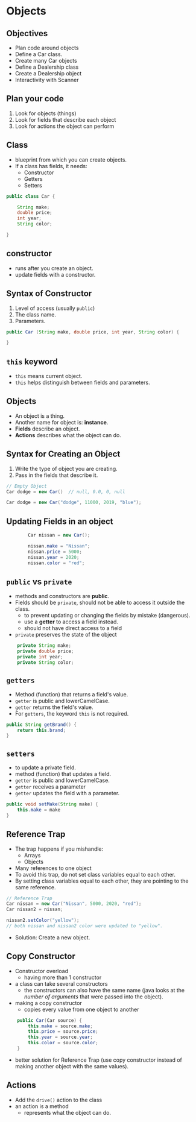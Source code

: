 # Objects

## Objectives

- Plan code around objects
- Define a Car class.
- Create many Car objects
- Define a Dealership class
- Create a Dealership object
- Interactivity with Scanner

## Plan your code

1. Look for objects (things)
2. Look for fields that describe each object
3. Look for actions the object can perform

## Class

- blueprint from which you can create objects.
- If a class has fields, it needs:
  - Constructor
  - Getters
  - Setters

```java
public class Car {

    String make;
    double price;
    int year;
    String color;

}
```

## constructor

- runs after you create an object.
- update fields with a constructor.

## Syntax of Constructor

1. Level of access (usually `public`)
2. The class name.
3. Parameters.

```java
public Car (String make, double price, int year, String color) {

}
```

## `this` keyword

- `this` means current object.
- `this` helps distinguish between fields and parameters.

## Objects

- An object is a thing.
- Another name for object is: **instance**.
- **Fields** describe an object.
- **Actions** describes what the object can do.

## Syntax for Creating an Object

1. Write the type of object you are creating.
2. Pass in the fields that describe it.

```java
// Empty Object
Car dodge = new Car()  // null, 0.0, 0, null

Car dodge = new Car("dodge", 11000, 2019, "blue");
```

## Updating Fields in an object

```java
        Car nissan = new Car();

        nissan.make = "Nissan";
        nissan.price = 5000;
        nissan.year = 2020;
        nissan.color = "red";
```

## `public` vs `private`

- methods and constructors are **public**.
- Fields should be `private`, should not be able to access it outside the class.
  - to prevent updating or changing the fields by mistake (dangerous).
  - use a **getter** to access a field instead.
  - should not have direct access to a field
- `private` preserves the state of the object

```java
    private String make;
    private double price;
    private int year;
    private String color;
```

## `getters`

- Method (function) that returns a field's value.
- `getter` is public and lowerCamelCase.
- `getter` returns the field's value.
- For `getters`, the keyword `this` is not required.

```java
public String getBrand() {
    return this.brand;
}
```

## `setters`

- to update a private field.
- method (function) that updates a field.
- `getter` is public and lowerCamelCase.
- `getter` receives a parameter
- `getter` updates the field with a parameter.

```java
public void setMake(String make) {
    this.make = make
}
```

## Reference Trap

- The trap happens if you mishandle:
  - Arrays
  - Objects
- Many references to one object
- To avoid this trap, do not set class variables equal to each other.
- By setting class variables equal to each other, they are pointing to the same reference.

```java
// Reference Trap
Car nissan = new Car("Nissan", 5000, 2020, "red");
Car nissan2 = nissan;

nissan2.setColor("yellow");
// both nissan and nissan2 color were updated to "yellow".
```

- Solution: Create a new object.

## Copy Constructor

- Constructor overload
  - having more than 1 constructor
- a class can take several constructors
  - the constructors can also have the same name (java looks at the _number of arguments_ that were passed into the object).
- making a copy constructor
  - copies every value from one object to another

```java
    public Car(Car source) {
        this.make = source.make;
        this.price = source.price;
        this.year = source.year;
        this.color = source.color;
    }
```

- better solution for Reference Trap (use copy constructor instead of making another object with the same values).

## Actions

- Add the `drive()` action to the class
- an action is a method
  - represents what the object can do.



